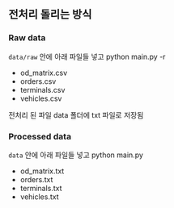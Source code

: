 ## 전처리 돌리는 방식
### Raw data
`data/raw` 안에 아래 파일들 넣고 python main.py -r
- od_matrix.csv
- orders.csv
- terminals.csv
- vehicles.csv

전처리 된 파일 data 폴더에 txt 파일로 저장됨

### Processed data
`data` 안에 아래 파일들 넣고 python main.py
- od_matrix.txt
- orders.txt
- terminals.txt
- vehicles.txt
